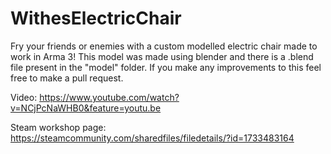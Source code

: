 # WithesElectricChair
Fry your friends or enemies with a custom modelled electric chair made to work in Arma 3!
This model was made using blender and there is a .blend file present in the "model" folder. If you make any improvements to this feel free to make a pull request.

Video: https://www.youtube.com/watch?v=NCjPcNaWHB0&feature=youtu.be

Steam workshop page: https://steamcommunity.com/sharedfiles/filedetails/?id=1733483164

